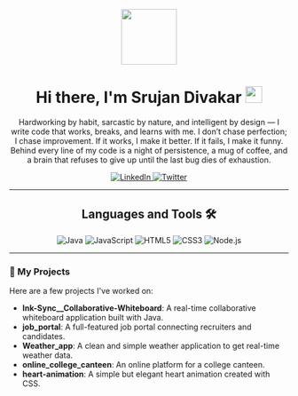 <div id="header" align="center">
 <img src="https://media.giphy.com/media/RbDKaczqWovIugyJ9V/giphy.gif" width="100"/>
  <h1>
    Hi there, I'm Srujan Divakar
    <img src="https://media.giphy.com/media/hvRJCLFzcasrR4ia7z/giphy.gif" width="30px"/>
  </h1>
  <p>
Hardworking by habit, sarcastic by nature, and intelligent by design — I write code that works, breaks, and learns with me. I don’t chase perfection; I chase improvement. If it works, I make it better. If it fails, I make it funny. Behind every line of my code is a night of persistence, a mug of coffee, and a brain that refuses to give up until the last bug dies of exhaustion. </p>
  
  <p>
    <a href="https://www.linkedin.com/in/your-linkedin-profile/">
      <img src="https://img.shields.io/badge/LinkedIn-0077B5?style=for-the-badge&logo=linkedin&logoColor=white" alt="LinkedIn"/>
    </a>
    <a href="https://twitter.com/YourTwitterHandle">
      <img src="https://img.shields.io/badge/Twitter-1DA1F2?style=for-the-badge&logo=twitter&logoColor=white" alt="Twitter"/>
    </a>
  </p>
  
  <hr/>
</div>

<div id="skills" align="center">
  <h2>Languages and Tools 🛠</h2>
  <p>
    <img src="https://img.shields.io/badge/java-%23ED8B00.svg?style=for-the-badge&logo=java&logoColor=white" alt="Java"/>
    <img src="https://img.shields.io/badge/javascript-%23323330.svg?style=for-the-badge&logo=javascript&logoColor=%23F7DF1E" alt="JavaScript"/>
    <img src="https://img.shields.io/badge/html5-%23E34F26.svg?style=for-the-badge&logo=html5&logoColor=white" alt="HTML5"/>
    <img src="https://img.shields.io/badge/css3-%231572B6.svg?style=for-the-badge&logo=css3&logoColor=white" alt="CSS3"/>
    <img src="https://img.shields.io/badge/node.js-6DA55F?style=for-the-badge&logo=node.js&logoColor=white" alt="Node.js"/>
  </p>
</div>

---

### 🚀 My Projects

Here are a few projects I've worked on:

-   **Ink-Sync__Collaborative-Whiteboard**: A real-time collaborative whiteboard application built with Java.
-   **job\_portal**: A full-featured job portal connecting recruiters and candidates.
-   **Weather\_app**: A clean and simple weather application to get real-time weather data.
-   **online\_college\_canteen**: An online platform for a college canteen.
-   **heart-animation**: A simple but elegant heart animation created with CSS.
